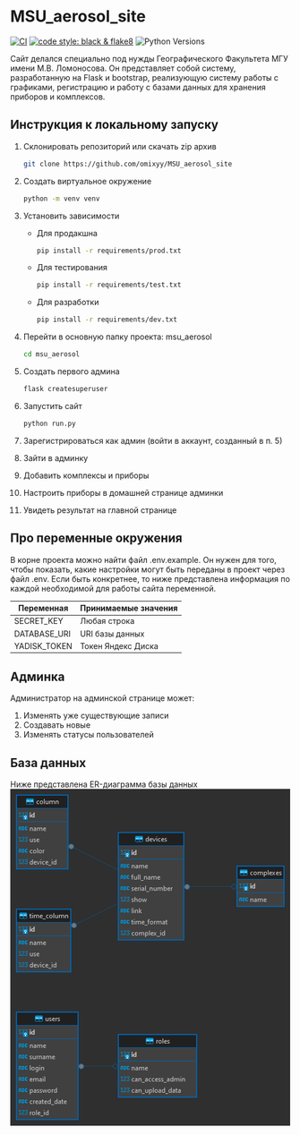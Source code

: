 # MSU_aerosol_site

[![CI](https://github.com/omixyy/MSU_aerosol_site/actions/workflows/python-package.yml/badge.svg)](https://github.com/omixyy/MSU_aerosol_site/actions/workflows/python-package.yml)
[![code style: black & flake8](https://img.shields.io/badge/code%20style-black%20%7C%20flake8-blue.svg)](https://github.com/psf/black)
![Python Versions](https://img.shields.io/badge/Python-3.10%20%7C%203.11-yellow)

Сайт делался специально под нужды Географического Факультета МГУ имени М.В. Ломоносова. Он представляет собой систему, разработанную на Flask и bootstrap, реализующую систему работы с графиками, регистрацию и работу с базами данных для хранения приборов и комплексов.

## Инструкция к локальному запуску

1) Склонировать репозиторий или скачать zip архив

    ```bash
    git clone https://github.com/omixyy/MSU_aerosol_site
    ```

2) Создать виртуальное окружение

    ```bash
    python -m venv venv
    ```

3) Установить зависимости

    - Для продакшна

        ```bash
        pip install -r requirements/prod.txt
        ```

    - Для тестирования

        ```bash
        pip install -r requirements/test.txt
        ```

    - Для разработки

        ```bash
        pip install -r requirements/dev.txt
        ```

4) Перейти в основную папку проекта: msu_aerosol

    ```bash
    cd msu_aerosol
    ```

5) Создать первого админа

   ```bash
   flask createsuperuser
   ```

6) Запустить сайт

    ```bash
    python run.py
    ```

7) Зарегистрироваться как админ (войти в аккаунт, созданный в п. 5)
8) Зайти в админку
9) Добавить комплексы и приборы
10) Настроить приборы в домашней странице админки
11) Увидеть результат на главной странице

## Про переменные окружения

В корне проекта можно найти файл .env.example. Он нужен для того, чтобы показать, какие настройки могут быть переданы в проект через файл .env. Если быть конкретнее, то ниже представлена информация по каждой необходимой для работы сайта переменной.

| Переменная   | Принимаемые значения |
|--------------|----------------------|
| SECRET_KEY   | Любая строка         |
| DATABASE_URI | URI базы данных      |
| YADISK_TOKEN | Токен Яндекс Диска   |

## Админка

Администратор на админской странице может:

1) Изменять уже существующие записи
2) Создавать новые
3) Изменять статусы пользователей

## База данных

Ниже представлена ER-диаграмма базы данных
![alt text](ER.png)

